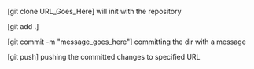 [git clone URL_Goes_Here] will init with the repository 

[git add .]  

[git commit -m "message_goes_here"] committing the dir with a message

[git push] pushing the committed changes to specified URL

